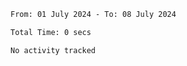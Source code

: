 <!--START_SECTION:waka-->

```txt
From: 01 July 2024 - To: 08 July 2024

Total Time: 0 secs

No activity tracked
```

<!--END_SECTION:waka-->
